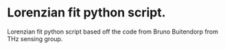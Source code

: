 # Lorenzian fit python script.
Lorenzian fit python script based off the code from Bruno Buitendorp from THz sensing group.
